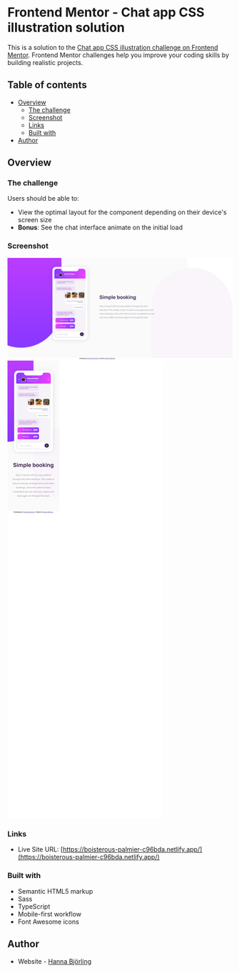 # Frontend Mentor - Chat app CSS illustration solution

This is a solution to the [Chat app CSS illustration challenge on Frontend Mentor](https://www.frontendmentor.io/challenges/chat-app-css-illustration-O5auMkFqY). Frontend Mentor challenges help you improve your coding skills by building realistic projects. 

## Table of contents

- [Overview](#overview)
  - [The challenge](#the-challenge)
  - [Screenshot](#screenshot)
  - [Links](#links)
  - [Built with](#built-with)
- [Author](#author)

## Overview

### The challenge

Users should be able to:

- View the optimal layout for the component depending on their device's screen size
- **Bonus**: See the chat interface animate on the initial load

### Screenshot

![desktop](./public/screenshots/desktop.png)
![mobile](./public/screenshots/mobile.png)

### Links

- Live Site URL: [https://boisterous-palmier-c96bda.netlify.app/](https://boisterous-palmier-c96bda.netlify.app/)
### Built with

- Semantic HTML5 markup
- Sass
- TypeScript
- Mobile-first workflow
- Font Awesome icons

## Author

- Website - [Hanna Björling](https://hannabjorling.netlify.app/)